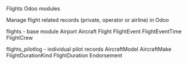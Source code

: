 Flights Odoo modules

Manage flight related records (private, operator or airline) in Odoo

flights - base module
    Airport
    Aircraft
    Flight
    FlightEvent
    FlightEventTime
    FlightCrew

flights_pilotlog - individual pilot records
    AircraftModel
    AircraftMake
    FlightDurationKind
    FlightDuration
    Endorsement
